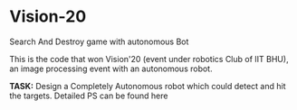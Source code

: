 # Vision-20
Search And Destroy game with autonomous Bot

This is the code that won Vision'20 (event under robotics Club of IIT BHU), an image processing event with an autonomous robot.

**TASK:**
Design a Completely Autonomous robot which could detect and hit the targets. Detailed PS can be found here 

[VisionPS.pdf]: https://github.com/blaze116/Vision-IITBHU-2K20/blob/main/Vision%20final%20PS.pdf








